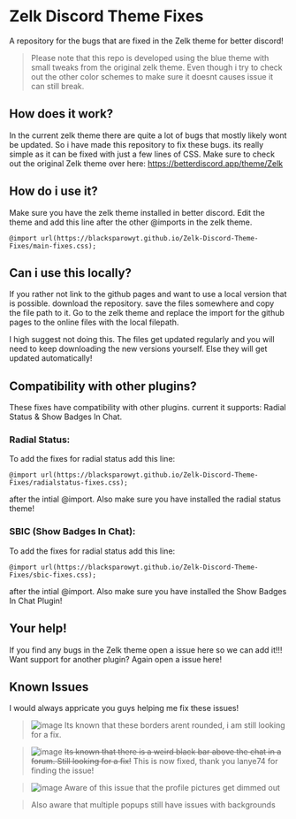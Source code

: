 # Zelk Discord Theme Fixes
A repository for the bugs that are fixed in the Zelk theme for better discord!

> Please note that this repo is developed using the blue theme with small tweaks from the original zelk theme. Even though i try to check out the other color schemes to make sure it doesnt causes issue it can still break.

## How does it work?
In the current zelk theme there are quite a lot of bugs that mostly likely wont be updated. So i have made this repository to fix these bugs. its really simple as it can be fixed with just a few lines of CSS.
Make sure to check out the original Zelk theme over here: https://betterdiscord.app/theme/Zelk

## How do i use it?
Make sure you have the zelk theme installed in better discord. 
Edit the theme and add this line after the other @imports in the zelk theme.
```
@import url(https://blacksparowyt.github.io/Zelk-Discord-Theme-Fixes/main-fixes.css);
```

## Can i use this locally?
If you rather not link to the github pages and want to use a local version that is possible.
download the repository. save the files somewhere and copy the file path to it. Go to the zelk theme and replace the import for the github pages to the online files with the local filepath.  
  
I high suggest not doing this. The files get updated regularly and you will need to keep downloading the new versions yourself. Else they will get updated automatically!


## Compatibility with other plugins?
These fixes have compatibility with other plugins. current it supports: Radial Status & Show Badges In Chat.


### Radial Status:
To add the fixes for radial status add this line:
```
@import url(https://blacksparowyt.github.io/Zelk-Discord-Theme-Fixes/radialstatus-fixes.css);
```
after the intial @import. Also make sure you have installed the radial status theme!

### SBIC (Show Badges In Chat):
To add the fixes for radial status add this line:
```
@import url(https://blacksparowyt.github.io/Zelk-Discord-Theme-Fixes/sbic-fixes.css);
```
after the intial @import. Also make sure you have installed the Show Badges In Chat Plugin!


## Your help!
If you find any bugs in the Zelk theme open a issue here so we can add it!!! 
Want support for another plugin? Again open a issue here!


## Known Issues
I would always appricate you guys helping me fix these issues!

> ![image](https://github.com/BlackSparowYT/Zelk-Discord-Theme-Fixes/assets/117974776/3d5a66a0-9554-4766-bc30-cb8fb236a003)
> Its known that these borders arent rounded, i am still looking for a fix.

> ![image](https://github.com/BlackSparowYT/Zelk-Discord-Theme-Fixes/assets/117974776/d3075268-3c70-4b50-9d2b-08c98572b70b)
> ~~Its known that there is a weird black bar above the chat in a forum. Still looking for a fix!~~
This is now fixed, thank you lanye74 for finding the issue!

> ![image](https://github.com/BlackSparowYT/Zelk-Discord-Theme-Fixes/assets/117974776/0a7b217e-70a9-4b46-9838-639f003248bf)
> Aware of this issue that the profile pictures get dimmed out

> Also aware that multiple popups still have issues with backgrounds


